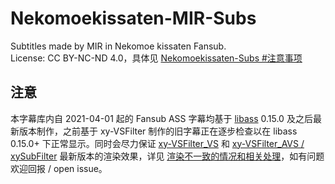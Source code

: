 # Nekomoekissaten-MIR-Subs
Subtitles made by MIR in Nekomoe kissaten Fansub.  
License: CC BY-NC-ND 4.0，具体见 [Nekomoekissaten-Subs #注意事项](https://github.com/Nekomoekissaten-SUB/Nekomoekissaten-Subs#-%E6%B3%A8%E6%84%8F%E4%BA%8B%E9%A1%B9)

## 注意

本字幕库内自 2021-04-01 起的 Fansub ASS 字幕均基于 [libass](https://github.com/libass/libass) 0.15.0 及之后最新版本制作，之前基于 xy-VSFilter 制作的旧字幕正在逐步检查以在 libass 0.15.0+ 下正常显示。同时会尽力保证 [xy-VSFilter_VS](https://github.com/HomeOfVapourSynthEvolution/xy-VSFilter) 和 [xy-VSFilter_AVS / xySubFilter](https://github.com/pinterf/xy-VSFilter) 最新版本的渲染效果，详见 [渲染不一致的情况和相关处理](https://github.com/Nekomoekissaten-SUB/Nekomoekissaten-Subs/wiki/subtitle_filter_diff)，如有问题欢迎回报 / open issue。

